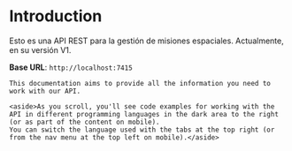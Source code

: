 # Introduction

Esto es una API REST para la gestión de misiones espaciales. Actualmente, en su versión V1.

<aside>
    <strong>Base URL</strong>: <code>http://localhost:7415</code>
</aside>

    This documentation aims to provide all the information you need to work with our API.

    <aside>As you scroll, you'll see code examples for working with the API in different programming languages in the dark area to the right (or as part of the content on mobile).
    You can switch the language used with the tabs at the top right (or from the nav menu at the top left on mobile).</aside>

